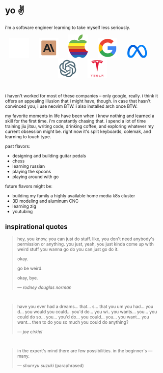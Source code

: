 # yo ✌️

i'm a software engineer learning to take myself less seriously.

<p align="center">
  <img src="assets/andrewjmcgehee.webp" height="auto" width="64"/>&emsp;&emsp;
  <img src="assets/claude.png" height="auto" width="64"/>&emsp;&emsp;
  <img src="assets/apple.png" height="auto" width="64"/>&emsp;&emsp;
  <img src="assets/google.png" height="auto" width="64"/>&emsp;&emsp;
  <img src="assets/meta.png" height="auto" width="64"/>&emsp;&emsp;
  <img src="assets/openai.png" height="auto" width="64" />&emsp;&emsp;
  <img src="assets/tesla.png" height="auto" width="64" />
</p>
<br/>

i haven't worked for most of these companies – only google, really. i think it offers an appealing illusion that i might have, though. 
in case that hasn't convinced you, i use neovim BTW. i also installed arch once BTW.

my favorite moments in life have been when i knew nothing and learned a skill for the first time.
i'm constantly chasing that. i spend a lot of time training jiu jitsu, writing code, drinking
coffee, and exploring whatever my current obsession might be. right now it's split keyboards, colemak,
and learning to touch type.

past flavors:
- designing and building guitar pedals
- chess
- learning russian
- playing the spoons
- playing around with go

future flavors might be:
- building my family a highly available home media k8s cluster
- 3D modeling and aluminum CNC
- learning zig
- youtubing

## inspirational quotes

> hey, you know, you can just do stuff. like, you don't need anybody's permission or anything. you
> just, yeah, you just kinda come up with weird stuff you wanna go do you can just go do it.
> 
> okay. 
>
> go be weird.
>
> okay, bye.
> 
> &mdash; _rodney douglas norman_

<br/>

> have you ever had a dreams... that... s... that you um you had... you d... you would you could...
> you'd do... you wi.. you wants... you... you could do so... you... you'd do... you could... you...
> you want... you want... then to do you so much you could do anything?
> 
> &mdash; _joe cirkiel_

<br/>

> in the expert's mind there are few possibilities. in the beginner's &mdash; many.
> 
> &mdash; _shunryu suzuki_ (paraphrased)

